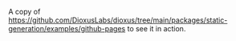 A copy of https://github.com/DioxusLabs/dioxus/tree/main/packages/static-generation/examples/github-pages to see it in action.

